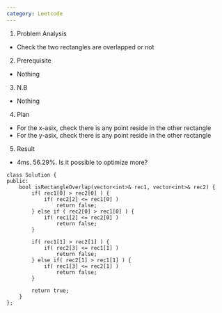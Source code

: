 ```yaml
---
category: Leetcode
---
```


1. Problem Analysis
  - Check the two rectangles are overlapped or not

2. Prerequisite
  - Nothing

3. N.B
  - Nothing

4. Plan
  - For the x-asix, check there is any point reside in the other rectangle
  - For the y-asix, check there is any point reside in the other rectangle

5. Result
  - 4ms. 56.29%. Is it possible to optimize more?
  
```
class Solution {
public:
    bool isRectangleOverlap(vector<int>& rec1, vector<int>& rec2) {
        if( rec1[0] > rec2[0] ) {
            if( rec2[2] <= rec1[0] )
                return false;
        } else if ( rec2[0] > rec1[0] ) {
            if( rec1[2] <= rec2[0] )
                return false;
        }
        
        if( rec1[1] > rec2[1] ) {
            if( rec2[3] <= rec1[1] )
                return false;
        } else if( rec2[1] > rec1[1] ) {
            if( rec1[3] <= rec2[1] )
                return false;
        }
        
        return true;
    }
};
```
